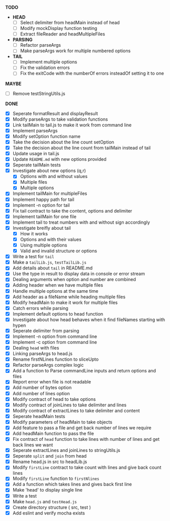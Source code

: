 **TODO**
- **HEAD**
  - [ ] Select delimiter from headMain instead of head
  - [ ] Modify mockDisplay function testing
  - [ ] Extract fileReader and headMultipleFiles

- **PARSING**
  - [ ] Refactor parseArgs
  - [ ] Make parseArgs work for multiple numbered options

- **TAIL**
  - [ ] Implement multiple options
  - [ ] Fix the validation errors
  - [ ] Fix the exitCode with the numberOf errors insteadOf setting it to one

**MAYBE**
- [ ] Remove testStringUtils.js

**DONE**

- [x] Seperate formatResult and displayResult
- [x] Modify parseArgs to take validation functions
- [x] Link tailMain to tail.js to make it work from command line
- [x] Implement parseArgs
- [x] Modify setOption function name
- [x] Take the decision about the line count setOption
- [x] Take the decision about the line count from tailMain instead of tail
- [x] Update usage in tail.js
- [x] Update `README.md` with new options provided
- [x] Seperate tailMain tests
- [x] Investigate about new options (q,r)
  - [x] Options with and without values
  - [x] Multiple files
  - [x] Multiple options
- [x] Implement tailMain for multipleFiles
- [x] Implement happy path for tail
- [x] Implement -n option for tail
- [x] Fix tail contract to take the content, options and delimiter
- [x] Implement tailMain for one file
- [x] Implement tail to treat numbers with and without sign accordingly
- [x] Investigate breifly about tail
  - [x] How it works
  - [x] Options and with their values
  - [x] Using multiple options
  - [x] Valid and invalid structure or options
- [x] Write a test for `tail`
- [x] Make a `tailLib.js`, `testTailLib.js`
- [x] Add details about `tail` in README.md
- [x] Use the type in result to display data in console or error stream
- [x] Dealing arguments when option and number are combined 
- [x] Adding header when we have multiple files
- [x] Handle multiple options at the same time
- [x] Add header as a fileName while heading multiple files
- [x] Modify headMain to make it work for multiple files
- [x] Catch errors while parsing
- [x] Implement default options to head function
- [x] Investigate about how head behaves when it find fileNames starting with hypen
- [x] Seperate delimiter from parsing
- [x] Implement -n option from command line
- [x] Implement -c option from command line
- [x] Dealing `head` with files
- [x] Linking parseArgs to head.js
- [x] Rename firstNLines function to sliceUpto
- [x] Refactor parseArgs complex logic
- [x] Add a function to Parse commandLine inputs and return options and files
- [x] Report error when file is not readable
- [x] Add number of bytes option
- [x] Add number of lines option
- [x] Modify contract of head to take options
- [x] Modify contract of joinLines to take delimiter and lines
- [x] Modify contract of extractLines to take delimiter and content
- [x] Seperate headMain tests
- [x] Modify parameters of headMain to take objects
- [x] Add feature to pass a file and get back number of lines we require
- [x] Add headMain function to pass the file
- [x] Fix contract of `head` function to take lines with number of lines and get
 back lines we want
- [x] Seperate extractLines and joinLines to stringUtils.js
- [x] Seperate `split` and `join` from head
- [x] Rename head.js in src to headLib.js
- [x] Modify `firstLine` contract to take count with lines and give back count lines
- [x] Modify `firstLine` function to `firstNlines` 
- [x] Add a function which takes lines and gives back first line
- [x] Make 'head' to display single line
- [x] Write a test
- [x] Make `head.js` and `testHead.js` 
- [x] Create directory structure ( src, test )
- [x] Add eslint and verify mocha exists